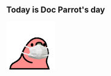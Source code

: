 <h2>Today is Doc Parrot's day</h2><img src="https://raw.githubusercontent.com/jmhobbs/cultofthepartyparrot.com/master/parrots/hd/docparrot.gif" />